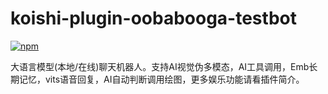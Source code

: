 # koishi-plugin-oobabooga-testbot

[![npm](https://img.shields.io/npm/v/koishi-plugin-oobabooga-testbot-dz?style=flat-square)](https://www.npmjs.com/package/koishi-plugin-oobabooga-testbot-dz)

大语言模型(本地/在线)聊天机器人。支持AI视觉伪多模态，AI工具调用，Emb长期记忆，vits语音回复，AI自动判断调用绘图，更多娱乐功能请看插件简介。
